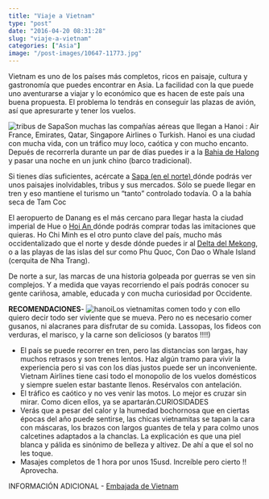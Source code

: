 ```yaml
---
title: "Viaje a Vietnam"
type: "post"
date: "2016-04-20 08:31:28"
slug: "viaje-a-vietnam"
categories: ["Asia"]
image: "/post-images/10647-11773.jpg"
---
```


Vietnam es uno de los países más completos, ricos en paisaje, cultura y gastronomía que puedes encontrar en Asia. La facilidad con la que puede uno aventurarse a viajar y lo económico que es hacen de este país una buena propuesta. El problema lo tendrás en conseguir las plazas de avión, así que apresurarte y tener los vuelos.

![tribus de Sapa](/post-images/10647-11773.jpg "tribus de Sapa")Son muchas las compañías aéreas que llegan a Hanoi : Air France, Emirates, Qatar, Singapore Airlines o Turkish. Hanoi es una ciudad con mucha vida, con un tráfico muy loco, caótica y con mucho encanto. Depués de recorrerla durante un par de días puedes ir a la [Bahia de Halong](http://www.missviajes.com/bahia-de-halong-6584/) y pasar una noche en un junk chino (barco tradicional).  
  
Si tienes días suficientes, acércate a [Sapa (en el norte) ](http://www.missviajes.com/tren-victoria-directo-hacia-sapa-13961/)dónde podrás ver unos paisajes inolvidables, tribus y sus mercados. Sólo se puede llegar en tren y eso mantiene el turismo un “tanto” controlado todavía. O a la bahía seca de Tam Coc  
  
El aeropuerto de Danang es el más cercano para llegar hasta la ciudad imperial de Hue o [Hoi An ](http://www.missviajes.com/compras-hoi-an-12305/) dónde podrás comprar todas las imitaciones que quieras. Ho Chi Minh es el otro punto clave del país, mucho más occidentalizado que el norte y desde dónde puedes ir al [Delta del Mekong](http://www.missviajes.com/delta-mekong-al-sur-vietnam-183860/), o a las playas de las islas del sur como Phu Quoc, Con Dao o Whale Island (cerquita de Nha Trang).  
  
De norte a sur, las marcas de una historia golpeada por guerras se ven sin complejos. Y a medida que vayas recorriendo el país podrás conocer su gente cariñosa, amable, educada y con mucha curiosidad por Occidente.  
  
   
  
**RECOMENDACIONES**- ![hanoi](/post-images/hanoi-300x231.jpg)Los vietnamitas comen todo y con ello quiero decir todo ser viviente que se mueva. Pero no es necesario comer gusanos, ni alacranes para disfrutar de su comida. Lassopas, los fideos con verduras, el marisco, y la carne son deliciosos (y baratos !!!!)
- El país se puede recorrer en tren, pero las distancias son largas, hay muchos retrasos y son trenes lentos. Haz algún tramo para vivir la experiencia pero si vas con los días justos puede ser un inconveniente. Vietnam Airlines tiene casi todo el monopolio de los vuelos domésticos y siempre suelen estar bastante llenos. Resérvalos con antelación.
- El tráfico es caótico y no ves venir las motos. Lo mejor es cruzar sin mirar. Como dicen ellos, ya se apartarán.CURIOSIDADES
- Verás que a pesar del calor y la humedad bochornosa que en ciertas épocas del año puede sentirse, las chicas vietnamitas se tapan la cara con máscaras, los brazos con largos guantes de tela y para colmo unos calcetines adaptados a la chanclas. La explicación es que una piel blanca y pálida es sinónimo de belleza y altivez. De ahí a que el sol no les toque.
- Masajes completos de 1 hora por unos 15usd. Increíble pero cierto !! Aprovecha.

INFORMACIÓN ADICIONAL - [Embajada de Vietnam](http://www.vietnamembassy.es/)